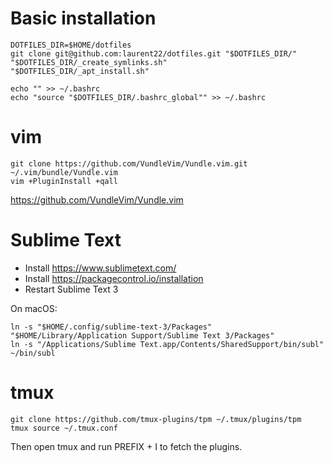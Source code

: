 # Basic installation

	DOTFILES_DIR=$HOME/dotfiles
	git clone git@github.com:laurent22/dotfiles.git "$DOTFILES_DIR/"
	"$DOTFILES_DIR/_create_symlinks.sh"
	"$DOTFILES_DIR/_apt_install.sh"

	echo "" >> ~/.bashrc
	echo "source "$DOTFILES_DIR/.bashrc_global"" >> ~/.bashrc
	
# vim

	git clone https://github.com/VundleVim/Vundle.vim.git ~/.vim/bundle/Vundle.vim
	vim +PluginInstall +qall

https://github.com/VundleVim/Vundle.vim

# Sublime Text

* Install https://www.sublimetext.com/
* Install https://packagecontrol.io/installation
* Restart Sublime Text 3

On macOS:

    ln -s "$HOME/.config/sublime-text-3/Packages" "$HOME/Library/Application Support/Sublime Text 3/Packages"
    ln -s "/Applications/Sublime Text.app/Contents/SharedSupport/bin/subl" ~/bin/subl

# tmux

	git clone https://github.com/tmux-plugins/tpm ~/.tmux/plugins/tpm
	tmux source ~/.tmux.conf

Then open tmux and run PREFIX + I to fetch the plugins.
